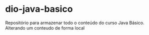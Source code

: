 # dio-java-basico
Repositório para armazenar todo o conteúdo do curso Java Básico.
Alterando um conteudo de forma local